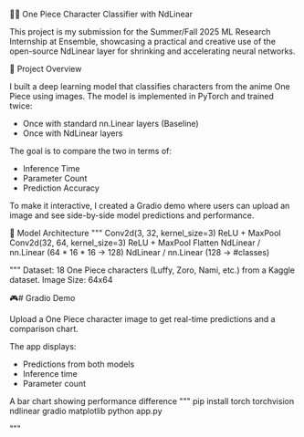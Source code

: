 🏴‍☠️ One Piece Character Classifier with NdLinear

This project is my submission for the Summer/Fall 2025 ML Research Internship at Ensemble, showcasing a practical and creative use of the open-source NdLinear layer for shrinking and accelerating neural networks.

🚀 Project Overview

I built a deep learning model that classifies characters from the anime One Piece using images. The model is implemented in PyTorch and trained twice:

- Once with standard nn.Linear layers (Baseline)
- Once with NdLinear layers

The goal is to compare the two in terms of:

- Inference Time
- Parameter Count
- Prediction Accuracy

To make it interactive, I created a Gradio demo where users can upload an image and see side-by-side model predictions and performance.

🧠 Model Architecture
"""
Conv2d(3, 32, kernel_size=3)
ReLU + MaxPool
Conv2d(32, 64, kernel_size=3)
ReLU + MaxPool
Flatten
NdLinear / nn.Linear (64 * 16 * 16 -> 128)
NdLinear / nn.Linear (128 -> #classes)

"""
Dataset: 18 One Piece characters (Luffy, Zoro, Nami, etc.) from a Kaggle dataset.
Image Size: 64x64

🎮# Gradio Demo

Upload a One Piece character image to get real-time predictions and a comparison chart.

The app displays:

- Predictions from both models
- Inference time
- Parameter count

A bar chart showing performance difference
"""
pip install torch torchvision ndlinear gradio matplotlib
python app.py

"""

